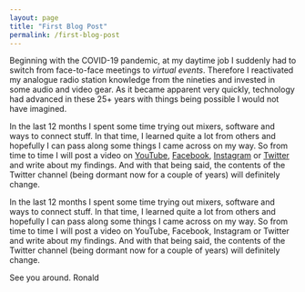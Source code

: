 ```yaml
---
layout: page
title: "First Blog Post"
permalink: /first-blog-post
---
```


Beginning with the COVID-19 pandemic, at my daytime job I suddenly had to switch from face-to-face meetings to *virtual events*. Therefore I reactivated my analogue radio station knowledge from the nineties and invested in some audio and video gear. As it became apparent very quickly, technology had advanced in these 25+ years with things being possible I would not have imagined.

In the last 12 months I spent some time trying out mixers, software and ways to connect stuff. In that time, I learned quite a lot from others and hopefully I can pass along some things I came across on my way. So from time to time I will post a video on [YouTube](https://www.youtube.com/channel/UCjhgnu3wliTq82gQwEiLXTg), [Facebook](https://www.facebook.com/Appclusive-105824888278461/), [Instagram](https://www.instagram.com/appclusive/) or [Twitter](https://twitter.com/appclusive) and write about my findings. And with that being said, the contents of the Twitter channel (being dormant now for a couple of years) will definitely change.

In the last 12 months I spent some time trying out mixers, software and ways to connect stuff. In that time, I learned quite a lot from others and hopefully I can pass along some things I came across on my way. So from time to time I will post a video on YouTube, Facebook, Instagram or Twitter and write about my findings. And with that being said, the contents of the Twitter channel (being dormant now for a couple of years) will definitely change.

See you around. Ronald
